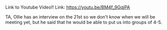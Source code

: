 Link to Youtube Video!!
Link: https://youtu.be/BM4f_9GqjPA



TA, Ollie has an interview on the 21st so we don't know when we will be meeting yet, but he said that he would be able to put us into groups of 4-5.